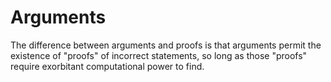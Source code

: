 # Arguments

The difference between arguments and proofs
is that arguments permit the existence of "proofs" of incorrect statements, so long as those
"proofs" require exorbitant computational power to find.